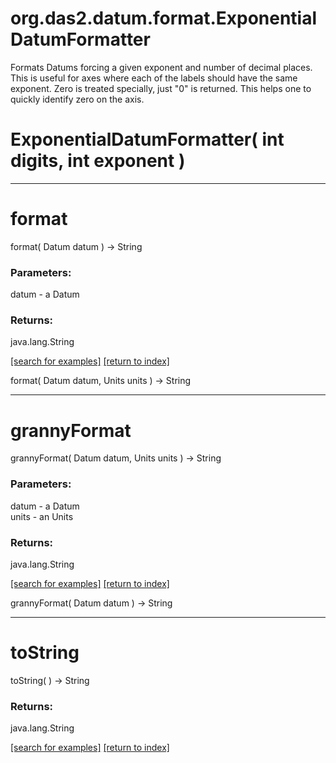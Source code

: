 # org.das2.datum.format.ExponentialDatumFormatter

Formats Datums forcing a given exponent and number of decimal places.
 This is useful for axes where each of the labels should have the same
 exponent.  Zero is treated specially, just "0" is returned.  This helps
 one to quickly identify zero on the axis.

# ExponentialDatumFormatter( int digits, int exponent )


***
<a name="format"></a>
# format
format( Datum datum ) &rarr; String



### Parameters:
datum - a Datum

### Returns:
java.lang.String


<a href="https://github.com/autoplot/dev/search?q=format&unscoped_q=format">[search for examples]</a>
<a href="https://github.com/autoplot/documentation/blob/master/javadoc/index-all.md">[return to index]</a>

format( Datum datum, Units units ) &rarr; String<br>
***
<a name="grannyFormat"></a>
# grannyFormat
grannyFormat( Datum datum, Units units ) &rarr; String



### Parameters:
datum - a Datum
<br>units - an Units

### Returns:
java.lang.String


<a href="https://github.com/autoplot/dev/search?q=grannyFormat&unscoped_q=grannyFormat">[search for examples]</a>
<a href="https://github.com/autoplot/documentation/blob/master/javadoc/index-all.md">[return to index]</a>

grannyFormat( Datum datum ) &rarr; String<br>
***
<a name="toString"></a>
# toString
toString(  ) &rarr; String



### Returns:
java.lang.String


<a href="https://github.com/autoplot/dev/search?q=toString&unscoped_q=toString">[search for examples]</a>
<a href="https://github.com/autoplot/documentation/blob/master/javadoc/index-all.md">[return to index]</a>

